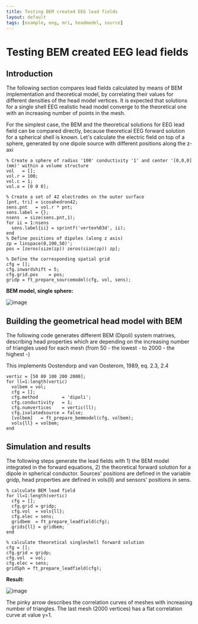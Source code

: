 ```yaml
---
title: Testing BEM created EEG lead fields
layout: default
tags: [example, eeg, mri, headmodel, source]
---
```


# Testing BEM created EEG lead fields

## Introduction
The following section compares lead fields calculated by means of BEM implementation and theoretical model, by correlating their values for different densities of the head model vertices. It is expected that solutions for a single shell EEG realistic head model converge to the theoretical one with an increasing number of points in the mesh.

For the simplest case, the BEM and the theoretical solutions for EEG lead field can be compared directly, because theoretical EEG forward solution for a spherical shell is known. Let's calculate the electric field on top of a sphere, generated by one dipole source with different positions along the z-axi

	% Create a sphere of radius '100' conductivity '1' and center '[0,0,0] (mm)' within a volume structure 
	vol   = [];
	vol.r = 100;
	vol.c = 1;
	vol.o = [0 0 0];
	
	% Create a set of 42 electrodes on the outer surface
	[pnt, tri] = icosahedron42; 
	sens.pnt   = vol.r * pnt;
	sens.label = {};
	nsens  = size(sens.pnt,1);
	for ii = 1:nsens
	  sens.label{ii} = sprintf('vertex%03d', ii);
	end
	% Define positions of dipoles (along z axis)
	zp = linspace(0,100,50)';
	pos = [zeros(size(zp)) zeros(size(zp)) zp];
	
	% Define the corresponding spatial grid 
	cfg = [];
	cfg.inwardshift = 5;
	cfg.grid.pos    = pos;
	gridp = ft_prepare_sourcemodel(cfg, vol, sens);

**BEM model, single sphere:**

![image](/media/example/bemtesting1.png@400)

## Building the geometrical head model with BEM

The following code generates different BEM (Dipoli) system matrixes, describing head properties which are depending on the increasing number of triangles used for each mesh (from 50 - the lowest - to 2000 - the highest -)

This implements Oostendorp and van Oosterom, 1989, eq. 2.3, 2.4

	
	vertic = [50 80 100 200 2000];
	for ll=1:length(vertic)
	  volbem = vol;
	  cfg = [];
	  cfg.method         = 'dipoli';
	  cfg.conductivity   = 1;
	  cfg.numvertices    = vertic(ll);
	  cfg.isolatedsource = false;
	  [volbem]   = ft_prepare_bemmodel(cfg, volbem);
	  vols{ll} = volbem; 
	end
	
	

## Simulation and results

The following steps generate the lead fields with 1) the BEM model integrated in the forward equations,
2) the theoretical forward solution for a dipole in spherical conductor. Sources' positions are defined in the variable gridp, head properties are defined in vols{ll} and sensors' positions in sens.

	% calculate BEM lead field
	for ll=1:length(vertic)
	  cfg = [];
	  cfg.grid = gridp;
	  cfg.vol  = vols{ll};
	  cfg.elec = sens;
	  gridbem  = ft_prepare_leadfield(cfg);
	  grids{ll} = gridbem;
	end
	  
	% calculate theoretical singleshell forward solution
	cfg = [];
	cfg.grid = gridp;
	cfg.vol  = vol;
	cfg.elec = sens;
	gridSph = ft_prepare_leadfield(cfg);

**Result:**

![image](/media/example/bemtesting2.png)

The pinky arrow describes the correlation curves of meshes with increasing number of triangles. The last mesh (2000 vertices) has a flat correlation curve at value y=1.
